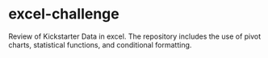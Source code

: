 # excel-challenge
Review of Kickstarter Data in excel. 
The  repository includes the use of pivot charts, statistical functions, and conditional formatting. 
